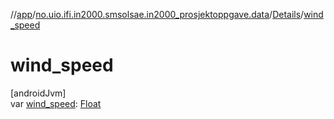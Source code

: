 //[app](../../../index.md)/[no.uio.ifi.in2000.smsolsae.in2000_prosjektoppgave.data](../index.md)/[Details](index.md)/[wind_speed](wind_speed.md)

# wind_speed

[androidJvm]\
var [wind_speed](wind_speed.md): [Float](https://kotlinlang.org/api/latest/jvm/stdlib/kotlin/-float/index.html)
